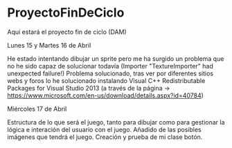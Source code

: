 # ProyectoFinDeCiclo
Aquí estará el proyecto fin de ciclo (DAM)

Lunes 15 y Martes 16 de Abril

He estado intentando dibujar un sprite pero me ha surgido un problema que no he sido capaz de solucionar todavía (Importer "TextureImporter" had unexpected failure!)
Problema solucionado, tras ver por diferentes sitios webs y foros lo he solucionado instalando Visual C++ Redistributable Packages for Visual Studio 2013 (a través de la página -> https://www.microsoft.com/en-us/download/details.aspx?id=40784)


Miércoles 17 de Abril

Estructura de lo que será el juego, tanto para dibujar como para gestionar la lógica e interación del usuario con el juego.
Añadido de las posibles imágenes que tendrá el juego.
Creación y prueba de mi clase botón.

